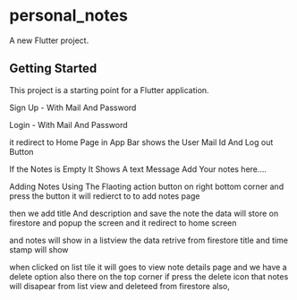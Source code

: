 # personal_notes

A new Flutter project.

## Getting Started

This project is a starting point for a Flutter application.

Sign Up -  With Mail And Password

Login -  With Mail And Password 

it redirect to Home Page in App Bar shows the User Mail Id And Log out Button

If the Notes is Empty It Shows A text Message Add Your notes here....

Adding Notes Using The Flaoting action button on right bottom corner and press the button it will redierct to to add notes page

then we add title And description and save the note the data will store on firestore and popup the screen and it redirect to home screen 

and notes will show in a listview the data retrive from firestore title and time stamp will show 

when clicked on list tile it will goes to view note details page and we have a delete option also there on the top corner if press the delete icon that notes will disapear from list view and deleteed from firestore also,
